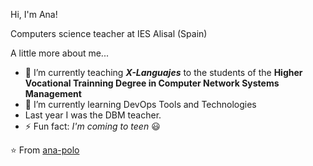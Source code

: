 Hi, I'm Ana! 


Computers science teacher at IES Alisal (Spain)


 A little more about me...

* 🔭 I’m currently teaching **_X-Languajes_** to the students of the **Higher Vocational Trainning Degree in Computer Network Systems Management**
* 🌱 I’m currently learning DevOps Tools and Technologies
* Last year I was the DBM teacher.
* ⚡ Fun fact: *I'm coming to teen* 😃

⭐️ From [ana-polo](https://github.com/ana-polo)
